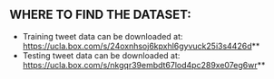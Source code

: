 ## WHERE TO FIND THE DATASET: ##
  - Training tweet data can be downloaded at: https://ucla.box.com/s/24oxnhsoj6kpxhl6gyvuck25i3s4426d**
  - Testing tweet data can be downloaded at: https://ucla.box.com/s/nkgqr39embdt67lod4pc289xe07eg6wr**
